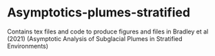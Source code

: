 # Asymptotics-plumes-stratified
Contains tex files and code to produce figures and files in Bradley et al (2021) (Asymptotic Analysis of Subglacial Plumes in Stratified Environments)
